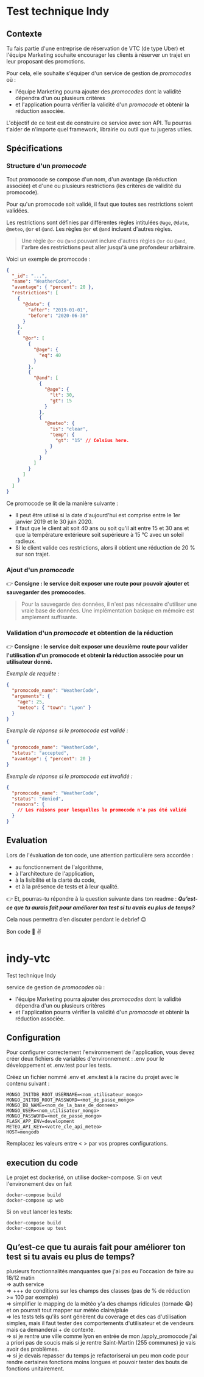 # Test technique Indy

## **Contexte**

Tu fais partie d'une entreprise de réservation de VTC (de type Uber) et l'équipe Marketing souhaite encourager les clients à réserver un trajet en leur proposant des promotions.

Pour cela, elle souhaite s'équiper d'un service de gestion de *promocodes* où :

- l'équipe Marketing pourra ajouter des *promocodes* dont la validité dépendra d'un ou plusieurs critères
- et l'application pourra vérifier la validité d'un *promocode* et obtenir la réduction associée.

L'objectif de ce test est de construire ce service avec son API. Tu pourras t'aider de n'importe quel framework, librairie ou outil que tu jugeras utiles.

## **Spécifications**

### **Structure d'un** *promocode*

Tout promocode se compose d'un nom, d'un avantage (la réduction associée) et d'une ou plusieurs restrictions (les critères de validité du promocode).

Pour qu'un promocode soit validé, il faut que toutes ses restrictions soient validées.

Les restrictions sont définies par différentes règles intitulées `@age`, `@date`, `@meteo`, `@or` et `@and`. Les règles `@or` et `@and` incluent d'autres règles.

> Une règle `@or` ou `@and` pouvant inclure d'autres règles `@or` ou `@and`, **l'arbre des restrictions peut aller jusqu'à une profondeur arbitraire**.
> 

Voici un exemple de promocode :

```json
{
  "_id": "...",
  "name": "WeatherCode",
  "avantage": { "percent": 20 },
  "restrictions": [
    {
      "@date": {
        "after": "2019-01-01",
        "before": "2020-06-30"
      }
    },
    {
      "@or": [
        {
          "@age": {
            "eq": 40
          }
        },
        {
          "@and": [
            {
              "@age": {
                "lt": 30,
                "gt": 15
              }
            },
            {
              "@meteo": {
                "is": "clear",
                "temp": {
                  "gt": "15" // Celsius here.
                }
              }
            }
          ]
        }
      ]
    }
  ]
}
```

Ce promocode se lit de la manière suivante :

- Il peut être utilisé si la date d'aujourd'hui est comprise entre le 1er janvier 2019 et le 30 juin 2020.
- Il faut que le client ait soit 40 ans ou soit qu'il ait entre 15 et 30 ans et que la température extérieure soit supérieure à 15 °C avec un soleil radieux.
- Si le client valide ces restrictions, alors il obtient une réduction de 20 % sur son trajet.

### **Ajout d'un** *promocode*

👉 **Consigne : le service doit exposer une route pour pouvoir ajouter et sauvegarder des promocodes.**

> Pour la sauvegarde des données, il n'est pas nécessaire d'utiliser une vraie base de données. Une implémentation basique en mémoire est amplement suffisante.
> 

### **Validation d'un** *promocode* **et obtention de la réduction**

👉 **Consigne : le service doit exposer une deuxième route pour valider l'utilisation d'un promocode et obtenir la réduction associée pour un utilisateur donné.**

*Exemple de requête :*

```json
{
  "promocode_name": "WeatherCode",
  "arguments": {
    "age": 25,
    "meteo": { "town": "Lyon" }
  }
}
```

*Exemple de réponse si le promocode est validé :*

```json
{
  "promocode_name": "WeatherCode",
  "status": "accepted",
  "avantage": { "percent": 20 }
}
```

*Exemple de réponse si le promocode est invalidé :*

```json
{
  "promocode_name": "WeatherCode",
  "status": "denied",
  "reasons": {
    // Les raisons pour lesquelles le promocode n'a pas été validé
  }
}
```

## **Evaluation**

Lors de l'évaluation de ton code, une attention particulière sera accordée :

- au fonctionnement de l'algorithme,
- à l'architecture de l'application,
- à la lisibilité et la clarté du code,
- et à la présence de tests et à leur qualité.

👉 Et, pourras-tu répondre à la question suivante dans ton readme : ***Qu’est-ce que tu aurais fait pour améliorer ton test si tu avais eu plus de temps?***

Cela nous permettra d’en discuter pendant le debrief 😉

Bon code 💪 ✌️

# indy-vtc

Test technique Indy

service de gestion de *promocodes* où :

- l'équipe Marketing pourra ajouter des *promocodes* dont la validité dépendra d'un ou plusieurs critères
- et l'application pourra vérifier la validité d'un *promocode* et obtenir la réduction associée.

## Configuration
Pour configurer correctement l'environnement de l'application, vous devez créer deux fichiers de variables d'environnement : .env pour le développement et .env.test pour les tests.

Créez un fichier nommé .env et .env.test à la racine du projet avec le contenu suivant :
```
MONGO_INITDB_ROOT_USERNAME=<nom_utilisateur_mongo>
MONGO_INITDB_ROOT_PASSWORD=<mot_de_passe_mongo>
MONGO_DB_NAME=<nom_de_la_base_de_donnees>
MONGO_USER=<nom_utilisateur_mongo>
MONGO_PASSWORD=<mot_de_passe_mongo>
FLASK_APP_ENV=development
METEO_API_KEY=<votre_cle_api_meteo>
HOST=mongodb
```
Remplacez les valeurs entre < > par vos propres configurations.

## execution du code
Le projet est dockerisé, on utilise docker-compose.
Si on veut l'environement dev on fait
```
docker-compose build
docker-compose up web
```

Si on veut lancer les tests:
```
docker-compose build
docker-compose up test
```


## Qu’est-ce que tu aurais fait pour améliorer ton test si tu avais eu plus de temps?
plusieurs fonctionnalités manquantes que j'ai pas eu l'occasion de faire au 18/12 matin  
=> auth service  
=> +++ de conditions sur les champs des classes (pas de % de réduction >= 100 par exemple)  
=> simplifier le mapping de la météo y'a des champs ridicules (tornade :joy:) et on pourrait tout mapper sur météo claire/pluie  
=> les tests tels qu'ils sont génèrent du coverage et des cas d'utilisation simples, mais il faut tester des comportements d'utilisateur et de vendeurs mais ca demanderai + de contexte.  
=> si je rentre une ville comme lyon en entrée de mon /apply_promocode j'ai a priori pas de soucis mais si je rentre Saint-Martin (255 communes) je vais avoir des problèmes.  
=> si je devais repasser du temps je refactoriserai un peu mon code pour rendre certaines fonctions moins longues et pouvoir tester des bouts de fonctions unitairement.  
